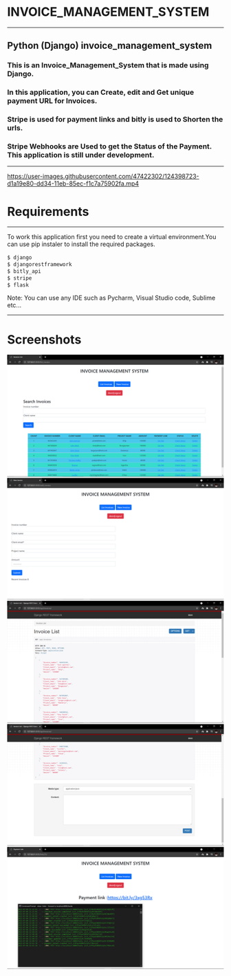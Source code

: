 # INVOICE_MANAGEMENT_SYSTEM
***
## Python (Django) invoice_management_system
### This is an Invoice_Management_System that is made using Django.
### In this application, you can Create, edit and Get unique payment URL for Invoices. 
### Stripe is used for payment links and bitly is used to Shorten the urls. 
### Stripe Webhooks are Used to get the Status of the Payment. This application is still under development.
***
https://user-images.githubusercontent.com/47422302/124398723-d1a19e80-dd34-11eb-85ec-f1c7a75902fa.mp4
# Requirements
***
To work this application first you need to create a virtual environment.You can use pip instaler to install the required packages.
```
$ django
$ djangorestframework
$ bitly_api
$ stripe
$ flask
```
Note: You can use any IDE such as Pycharm, Visual Studio code, Sublime etc...
***
# Screenshots
![](images/Screenshot11.png)
![](images/Screenshot2.png)
![](images/Screenshot4.png)
![](images/Screenshot5.png)
![](images/Screenshot3.png)
